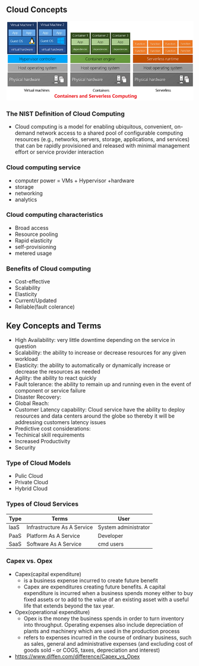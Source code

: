 ## Cloud Concepts

![01 images](https://github.com/honggzb/Study-General/blob/master/AWS/images/01.png)

### The NIST Definition of Cloud Computing

- Cloud computing is a model for enabling ubiquitous, convenient, on-demand network access to a shared pool of configurable computing resources (e.g., networks, servers, storage, applications, and services) that can be rapidly provisioned and released with minimal management effort or service provider interaction

### Cloud computing service

- computer power = VMs + Hypervisor +hardware
- storage
- networking
- analytics

### Cloud computing characteristics

- Broad access
- Resource pooling
- Rapid elasticity
- self-provisioning
- metered usage

### Benefits of Cloud computing

- Cost-effective
- Scalability
- Elasticity
- Current/Updated
- Reliable(fault colerance)

## Key Concepts and Terms

- High Availability: very little downtime depending on the service in question
- Scalability:  the ability to increase or decrease resources for any given workload
- Elasticity:   the ability to automatically or dynamically increase or decrease the resources as needed
- Agility:  the ability to react quickly
- Fault tolerance: the ability to remain up and running even in the event of component or service failure
- Disaster Recovery:
- Global Reach:
- Customer Latency capability: Cloud service have the ability to deploy resources and data centers around the globe so thereby it will be addressing customers latency issues
- Predictive cost considerations:
- Techinical skill requirements
- Increased Productivity
- Security

### Type of Cloud Models

- Pulic Cloud
- Private Cloud
- Hybrid Cloud

### Types of Cloud Services

 Type|Terms | User
 ---|---|---
IaaS | Infrastructure As A Service |System administrator
PaaS | Platform As A Service  | Developer
SaaS | Software As A Service | cmd users

### Capex vs. Opex

- Capex(capital expenditure)
  - is a business expense incurred to create future benefit
  - Capex are expenditures creating future benefits. A capital expenditure is incurred when a business spends money either to buy fixed assets or to add to the value of an existing asset with a useful life that extends beyond the tax year.
- Opex(operational expenditure)
  - Opex is the money the business spends in order to turn inventory into throughput. Operating expenses also include depreciation of plants and machinery which are used in the production process
  - refers to expenses incurred in the course of ordinary business, such as sales, general and administrative expenses (and excluding cost of goods sold - or COGS, taxes, depreciation and interest)
- https://www.diffen.com/difference/Capex_vs_Opex


